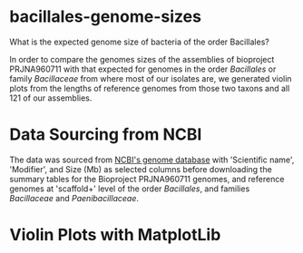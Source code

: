 # bacillales-genome-sizes
What is the expected genome size of bacteria of the order Bacillales?

In order to compare the genomes sizes of the assemblies of bioproject PRJNA960711 with that expected for genomes in the order *Bacillales* or family *Bacillaceae* from where most of our isolates are, we generated violin plots from the lengths of reference genomes from those two taxons and all 121 of our assemblies.

# Data Sourcing from NCBI
The data was sourced from [NCBI's genome database](https://www.ncbi.nlm.nih.gov/datasets/genome/?bioproject=PRJNA960711) with 'Scientific name', 'Modifier', and Size (Mb) as selected columns before downloading the summary tables for the Bioproject PRJNA960711 genomes, and reference genomes at 'scaffold+' level of the order *Bacillales*, and families *Bacillaceae* and *Paenibacillaceae*.

# Violin Plots with MatplotLib



